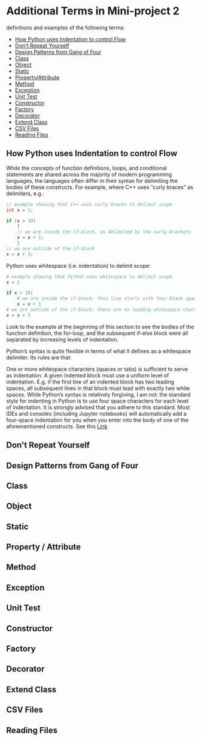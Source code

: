 # Additional Terms in Mini-project 2
definitions and examples of the following terms:

* [How Python uses Indentation to control Flow](#how-python-uses-indentation-to-control-flow)
* [Don't Repeat Yourself](#dont-repeat-yourself) 
* [Design Patterns from Gang of Four](#design-patterns-from-gang-of-four)
* [Class](#class)
* [Object](#object)
* [Static](#static)
* [Property/Attribute](#propertyattribute)
* [Method](#rm)
* [Exception](#history)
* [Unit Test](#tab)
* [Constructor](#arrow)
* [Factory](#arrow)
* [Decorator](#arrow)
* [Extend Class](#arrow)
* [CSV Files](#arrow)
* [Reading Files](#arrow)

## How Python uses Indentation to control Flow

While the concepts of function definitions, loops, and conditional statements are shared across the majority of modern programming languages, the languages often differ in their syntax for delimiting the bodies of these constructs. For example, where C++ uses “curly braces” as delimiters, e.g.:
```cpp
// example showing that C++ uses curly braces to delimit scope
int x = 1;

if (x > 10)
    {
    // we are inside the if-block, as delimited by the curly-brackets
    x = x + 1;
    }
// we are outside of the if-block
x = x + 3;
```
Python uses whitespace (i.e. indentation) to delimit scope:
```python
# example showing that Python uses whitespace to delimit scope
x = 1

if x > 10:
    # we are inside the if-block; this line starts with four blank spaces
    x = x + 1
# we are outside of the if-block; there are no leading whitespace characters
x = x + 3
```
Look to the example at the beginning of this section to see the bodies of the function definition, the for-loop, and the subsequent if-else block were all separated by increasing levels of indentation.

Python’s syntax is quite flexible in terms of what it defines as a whitespace delimiter. Its rules are that:

One or more whitespace characters (spaces or tabs) is sufficient to serve as indentation.
A given indented block must use a uniform level of indentation. E.g. if the first line of an indented block has two leading spaces, all subsequent lines in that block must lead with exactly two white spaces.
While Python’s syntax is relatively forgiving, I am not: the standard style for indenting in Python is to use four space characters for each level of indentation. It is strongly advised that you adhere to this standard. Most IDEs and consoles (including Jupyter notebooks) will automatically add a four-space indentation for you when you enter into the body of one of the aforementioned constructs.
See this [Link](#https://www.python.org/dev/peps/pep-0008/#indentation)
## Don't Repeat Yourself

## Design Patterns from Gang of Four

## Class

## Object

## Static

## Property / Attribute

## Method

## Exception

## Unit Test

## Constructor

## Factory

## Decorator

## Extend Class

## CSV Files

## Reading Files
